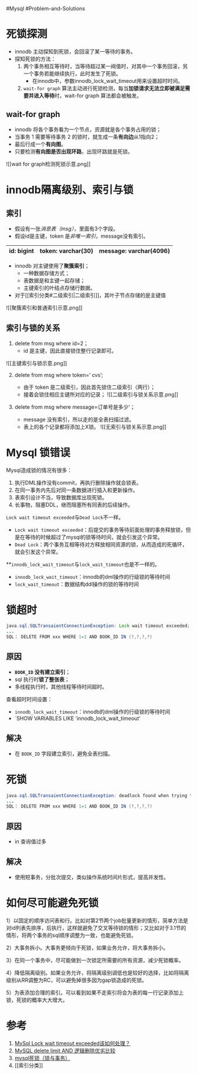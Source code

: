 #Mysql #Problem-and-Solutions 

# 死锁探测
- innodb 主动探知到死锁，会回滚了某一等待的事务。
- 探知死锁的方法：
	1. 两个事务相互等待时，当等待超过某一阀值时，对其中一个事务回滚，另一个事务若能继续执行，此时发生了死锁。
		- 在innodb中，参数innodb_lock_wait_timeout用来设置超时时间。
	2. `wait-for graph` 算法主动进行死锁检测，每当**加锁请求无法立即被满足需要并进入等待**时，wait-for graph 算法都会被触发。

## wait-for graph
 - innodb 将各个事务看为一个节点，资源就是各个事务占用的锁；
 - 当事务 1 需要等待事务 2 的锁时，就生成一条**有向边**从1指向2；
 - 最后行成一个**有向图**。
 - 只要检测**有向图是否出现环路**，出现环路就是死锁。
 
![[wait for graph检测死锁示意.png]]

# innodb隔离级别、索引与锁
## 索引
- 假设有一张*消息表（msg）*，里面有3个字段。
- 假设id是主键，token 是*非唯一索引*，message没有索引。

| id: bigint | token: varchar(30) | message: varchar(4096) |
| ---------- | ------------------ | ---------------------- |

- innodb 对主键使用了**聚簇索引**；
	- 一种数据存储方式；
	- 表数据是和主键一起存储；
	- 主键索引的叶结点存储行数据。
- 对于[[索引分类#二级索引|二级索引]]，其叶子节点存储的是主键值

![[聚簇索引和普通索引示意.png]]

## 索引与锁的关系

1. delete from msg where id=2；
	- id 是主键，因此直接锁住整行记录即可。

![[主键索引与锁示意.png]]

2. delete from msg where token=’ cvs’;
	- 由于 token 是二级索引，因此首先锁住二级索引（两行）；
	- 接着会锁住相应主键所对应的记录；
![[二级索引与锁关系示意.png]]

3. delete from msg where message=订单号是多少’；
	- message 没有索引，所以走的是全表扫描过滤。
	- 表上的各个记录都将添加上X锁。
![[无索引与锁关系示意.png]]



# Mysql 锁错误
Mysql造成锁的情况有很多：

1.  执行DML操作没有commit，再执行删除操作就会锁表。
2.  在同一事务内先后对同一条数据进行插入和更新操作。
3.  表索引设计不当，导致数据库出现死锁。
4.  长事物，阻塞DDL，继而阻塞所有同表的后续操作。

`Lock wait timeout exceeded`与`Dead Lock`不一样。

-   `Lock wait timeout exceeded`：后提交的事务等待前面处理的事务释放锁，但是在等待的时候超过了mysql的锁等待时间，就会引发这个异常。
-   `Dead Lock`：两个事务互相等待对方释放相同资源的锁，从而造成的死循环，就会引发这个异常。


**`innodb_lock_wait_timeout`与`lock_wait_timeout`也是不一样的。

-   `innodb_lock_wait_timeout`：innodb的dml操作的行级锁的等待时间
-   `lock_wait_timeout`：数据结构ddl操作的锁的等待时间


# 锁超时
```java
java.sql.SQLTransaientConnectionException: Lock wait timeout exceeded;
...
SQL： DELETE FROM xxx WHERE 1=1 AND BOOK_ID IN (?,?,?,?)
```

## 原因
- **`BOOK_ID` 没有建立索引**；
- sql 执行时**锁了整张表**；
- 多线程执行时，其他线程等待时间超时。

查看超时时间设置：
-  `innodb_lock_wait_timeout`：innodb的dml操作的行级锁的等待时间
-  `SHOW VARIABLES LIKE 'innodb_lock_wait_timeout'

## 解决
- 在 `BOOK_ID` 字段建立索引，避免全表扫描。


# 死锁

```java
java.sql.SQLTransaientConnectionException: deadlock found when trying to get lock;
...
SQL： DELETE FROM xxx WHERE 1=1 AND BOOK_ID IN (?,?,?,?)
```

## 原因
- in 查询值过多

## 解决
- 使用短事务，分批次提交，类似操作系统时间片形式，提高并发性。


# 如何尽可能避免死锁

1）以固定的顺序访问表和行。比如对第2节两个job批量更新的情形，简单方法是对id列表先排序，后执行，这样就避免了交叉等待锁的情形；又比如对于3.1节的情形，将两个事务的sql顺序调整为一致，也能避免死锁。

2）大事务拆小。大事务更倾向于死锁，如果业务允许，将大事务拆小。

3）在同一个事务中，尽可能做到一次锁定所需要的所有资源，减少死锁概率。

4）降低隔离级别。如果业务允许，将隔离级别调低也是较好的选择，比如将隔离级别从RR调整为RC，可以避免掉很多因为gap锁造成的死锁。

5）为表添加合理的索引。可以看到如果不走索引将会为表的每一行记录添加上锁，死锁的概率大大增大。

# 参考
1. [MySql Lock wait timeout exceeded该如何处理？](https://ningyu1.github.io/site/post/75-mysql-lock-wait-timeout-exceeded/)
2. [MySQL delete limit AND 逻辑删除优劣比较](https://blog.csdn.net/qq_21454973/article/details/109162528)
3. [mysql死锁（锁与事务）](https://www.cnblogs.com/111testing/p/11371236.html)
4. [[索引分类]]